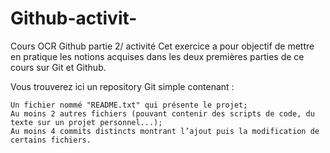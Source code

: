 # Github-activit-
Cours OCR Github partie 2/ activité 
Cet exercice a pour objectif de mettre en pratique les notions acquises dans les deux premières parties de ce cours sur Git et Github.

Vous trouverez ici un repository Git simple contenant :

    Un fichier nommé "README.txt" qui présente le projet;
    Au moins 2 autres fichiers (pouvant contenir des scripts de code, du texte sur un projet personnel...);
    Au moins 4 commits distincts montrant l’ajout puis la modification de certains fichiers.
